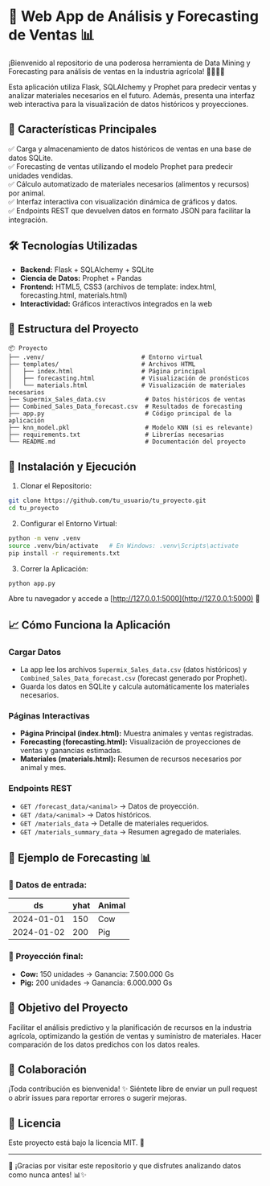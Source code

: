 # 🚀 Web App de Análisis y Forecasting de Ventas 📊

¡Bienvenido al repositorio de una poderosa herramienta de Data Mining y Forecasting para análisis de ventas en la industria agrícola! 🌾🐄🐖🐓

Esta aplicación utiliza Flask, SQLAlchemy y Prophet para predecir ventas y analizar materiales necesarios en el futuro. Además, presenta una interfaz web interactiva para la visualización de datos históricos y proyecciones.

## 🌟 Características Principales

✅ Carga y almacenamiento de datos históricos de ventas en una base de datos SQLite.  
✅ Forecasting de ventas utilizando el modelo Prophet para predecir unidades vendidas.  
✅ Cálculo automatizado de materiales necesarios (alimentos y recursos) por animal.  
✅ Interfaz interactiva con visualización dinámica de gráficos y datos.  
✅ Endpoints REST que devuelven datos en formato JSON para facilitar la integración.

## 🛠️ Tecnologías Utilizadas

- **Backend:** Flask + SQLAlchemy + SQLite
- **Ciencia de Datos:** Prophet + Pandas
- **Frontend:** HTML5, CSS3 (archivos de template: index.html, forecasting.html, materials.html)
- **Interactividad:** Gráficos interactivos integrados en la web

## 📂 Estructura del Proyecto

```
📦 Proyecto
├── .venv/                           # Entorno virtual
├── templates/                       # Archivos HTML
│   ├── index.html                   # Página principal
│   ├── forecasting.html             # Visualización de pronósticos
│   └── materials.html               # Visualización de materiales necesarios
├── Supermix_Sales_data.csv           # Datos históricos de ventas
├── Combined_Sales_Data_forecast.csv  # Resultados de forecasting
├── app.py                            # Código principal de la aplicación
├── knn_model.pkl                     # Modelo KNN (si es relevante)
├── requirements.txt                  # Librerías necesarias
└── README.md                         # Documentación del proyecto
```

## 🚦 Instalación y Ejecución

1. Clonar el Repositorio:

```bash
git clone https://github.com/tu_usuario/tu_proyecto.git
cd tu_proyecto
```

2. Configurar el Entorno Virtual:

```bash
python -m venv .venv
source .venv/bin/activate   # En Windows: .venv\Scripts\activate
pip install -r requirements.txt
```

3. Correr la Aplicación:

```bash
python app.py
```

Abre tu navegador y accede a [http://127.0.0.1:5000](http://127.0.0.1:5000) 🚀

## 📈 Cómo Funciona la Aplicación

### Cargar Datos

- La app lee los archivos `Supermix_Sales_data.csv` (datos históricos) y `Combined_Sales_Data_forecast.csv` (forecast generado por Prophet).
- Guarda los datos en SQLite y calcula automáticamente los materiales necesarios.

### Páginas Interactivas

- **Página Principal (index.html):** Muestra animales y ventas registradas.
- **Forecasting (forecasting.html):** Visualización de proyecciones de ventas y ganancias estimadas.
- **Materiales (materials.html):** Resumen de recursos necesarios por animal y mes.

### Endpoints REST

- `GET /forecast_data/<animal>` → Datos de proyección.
- `GET /data/<animal>` → Datos históricos.
- `GET /materials_data` → Detalle de materiales requeridos.
- `GET /materials_summary_data` → Resumen agregado de materiales.

## 🧩 Ejemplo de Forecasting 📊

### 📅 Datos de entrada:

| ds          | yhat | Animal |
|-------------|------|--------|
| 2024-01-01  | 150  | Cow    |
| 2024-01-02  | 200  | Pig    |

### 🚀 Proyección final:

- **Cow:** 150 unidades → Ganancia: 7.500.000 Gs
- **Pig:** 200 unidades → Ganancia: 6.000.000 Gs

## 🎯 Objetivo del Proyecto

Facilitar el análisis predictivo y la planificación de recursos en la industria agrícola, optimizando la gestión de ventas y suministro de materiales.
Hacer comparación de los datos predichos con los datos reales.

## 🤝 Colaboración

¡Toda contribución es bienvenida! ✨ Siéntete libre de enviar un pull request o abrir issues para reportar errores o sugerir mejoras.

## 📄 Licencia

Este proyecto está bajo la licencia MIT. 📜

---

🚀 ¡Gracias por visitar este repositorio y que disfrutes analizando datos como nunca antes! 📊✨
